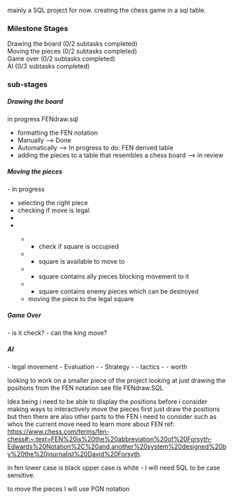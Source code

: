 mainly a SQL project for now.
creating the chess game in a sql table. 

<h3>Milestone Stages</h3>
Drawing the board (0/2 subtasks completed)<br>
Moving the pieces (0/2 subtasks completed)<br>
Game over (0/2 subtasks completed)<br>
AI (0/3 subtasks completed)

<br>
<h3>sub-stages</h3>
<h5>Drawing the board</h5> in progress FENdraw.sql
<ul>
<li>formatting the FEN notation <li>Manually --> Done</li></li>
<li>Automatically --> In progress to do: FEN derived table</li>
<li>adding the pieces to a table that resembles a chess board --> in review</li>
</ul>


<h5>Moving the pieces</h5> - in progress
<ul>
 <li> selecting the right piece</li>
 <li> checking if move is legal</li>
 <li></li>
 <li></li>
 
- - check if square is occupied
- - square is available to move to
- - square contains ally pieces blocking movement to it
- - square contains enemy pieces which can be destroyed 
- moving the piece to the legal square
</ul>

 
 <h5>Game Over</h5>
 - is it check?
 - can the king move?
   
<h5>AI</h5>
- legal movement
- Evaluation
- - Strategy
- - tactics
- - worth 

looking to work on a smaller piece of the project looking at just drawing the positions from the FEN notation 
see file FENdraw.SQL 

Idea being i need to be able to display the positions before i consider making ways to interactively move the pieces 
first just draw the positions but then there are also other parts to the FEN i need to consider such as whos the current move 
need to learn more about FEN 
ref: https://www.chess.com/terms/fen-chess#:~:text=FEN%20is%20the%20abbreviation%20of%20Forsyth-Edwards%20Notation%2C%20and,another%20system%20designed%20by%20the%20journalist%20David%20Forsyth.

in fen lower case is black upper case is white - I will need SQL to be case sensitive.

to move the pieces I will use PGN notation 
